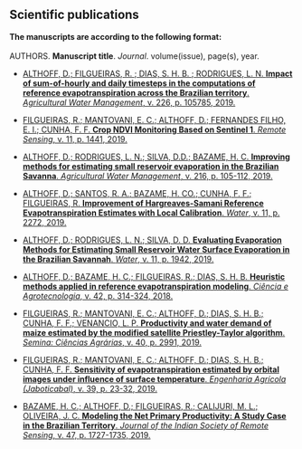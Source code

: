 ## Scientific publications

**The manuscripts are according to the following format:**<br><br>
AUTHORS. **Manuscript title**. _Journal_. volume(issue), page(s), year. 

- <a href="http://dx.doi.org/10.1016/j.agwat.2019.105785" target='blank'>ALTHOFF, D.; FILGUEIRAS, R. ; DIAS, S. H. B. ; RODRIGUES, L. N. **Impact of sum-of-hourly and daily timesteps in the computations of reference evapotranspiration across the Brazilian territory**. _Agricultural Water Management_, v. 226, p. 105785, 2019.</a>

- <a href="http://dx.doi.org/10.3390/rs11121441" target='blank'>FILGUEIRAS, R.; MANTOVANI, E. C.; ALTHOFF, D.; FERNANDES FILHO, E. I.; CUNHA, F. F. **Crop NDVI Monitoring Based on Sentinel 1**. _Remote Sensing_, v. 11, p. 1441, 2019.</a>

- <a href="http://dx.doi.org/10.1016/j.agwat.2019.01.028" target='blank'>ALTHOFF, D.; RODRIGUES, L. N.; SILVA, D.D.; BAZAME, H. C. **Improving methods for estimating small reservoir evaporation in the Brazilian Savanna**. _Agricultural Water Management_, v. 216, p. 105-112, 2019.</a>

- <a href="http://dx.doi.org/10.3390/w11112272" target='blank'>ALTHOFF, D.; SANTOS, R. A.; BAZAME, H. CO.; CUNHA, F. F.; FILGUEIRAS, R. **Improvement of Hargreaves-Samani Reference Evapotranspiration Estimates with Local Calibration**. _Water_, v. 11, p. 2272, 2019.</a>

- <a href="http://dx.doi.org/10.3390/w11091942" target='blank'>ALTHOFF, D.; RODRIGUES, L. N.; SILVA, D. D. **Evaluating Evaporation Methods for Estimating Small Reservoir Water Surface Evaporation in the Brazilian Savannah**. _Water_, v. 11, p. 1942, 2019.</a>

- <a href="http://dx.doi.org/10.1590/1413-70542018423006818" target='blank'>ALTHOFF, D.; BAZAME, H. C.; FILGUEIRAS, R.; DIAS, S. H. B. **Heuristic methods applied in reference evapotranspiration modeling**. _Ciência e Agrotecnologia_, v. 42, p. 314-324, 2018.</a>

- <a href="http://dx.doi.org/10.5433/1679-0359.2019v40n6Supl2p2991" target='blank'>FILGUEIRAS, R.; MANTOVANI, E. C.; ALTHOFF, D.; DIAS, S. H. B.; CUNHA, F. F.; VENANCIO, L. P. **Productivity and water demand of maize estimated by the modified satellite Priestley-Taylor algorithm**. _Semina: Ciências Agrárias_, v. 40, p. 2991, 2019.</a>

- <a href="http://dx.doi.org/10.1590/1809-4430-eng.agric.v39nep23-32/2019" target='blank'>FILGUEIRAS, R.; MANTOVANI, E. C.; ALTHOFF, D.; DIAS, S. H. B.; CUNHA, F. F. **Sensitivity of evapotranspiration estimated by orbital images under influence of surface temperature**. _Engenharia Agrícola (Jaboticabal)_, v. 39, p. 23-32, 2019.</a>

- <a href="http://dx.doi.org/10.1007/s12524-019-01024-3" target='blank'>BAZAME, H. C.; ALTHOFF, D.; FILGUEIRAS, R.; CALIJURI, M. L.; OLIVEIRA, J. C. **Modeling the Net Primary Productivity: A Study Case in the Brazilian Territory**. _Journal of the Indian Society of Remote Sensing_, v. 47, p. 1727-1735, 2019.</a>


<!--For more details see [](https://guides.github.com/features/mastering-markdown/).-->

